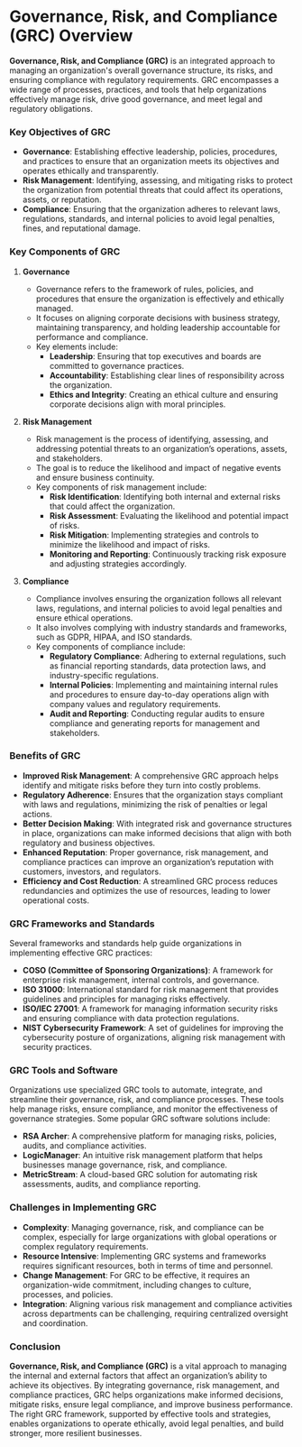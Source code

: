 # Governance, Risk, and Compliance (GRC) Overview

**Governance, Risk, and Compliance (GRC)** is an integrated approach to managing an organization's overall governance structure, its risks, and ensuring compliance with regulatory requirements. GRC encompasses a wide range of processes, practices, and tools that help organizations effectively manage risk, drive good governance, and meet legal and regulatory obligations.

### Key Objectives of GRC

- **Governance**: Establishing effective leadership, policies, procedures, and practices to ensure that an organization meets its objectives and operates ethically and transparently.
- **Risk Management**: Identifying, assessing, and mitigating risks to protect the organization from potential threats that could affect its operations, assets, or reputation.
- **Compliance**: Ensuring that the organization adheres to relevant laws, regulations, standards, and internal policies to avoid legal penalties, fines, and reputational damage.

### Key Components of GRC

1. **Governance**
   - Governance refers to the framework of rules, policies, and procedures that ensure the organization is effectively and ethically managed.
   - It focuses on aligning corporate decisions with business strategy, maintaining transparency, and holding leadership accountable for performance and compliance.
   - Key elements include:
     - **Leadership**: Ensuring that top executives and boards are committed to governance practices.
     - **Accountability**: Establishing clear lines of responsibility across the organization.
     - **Ethics and Integrity**: Creating an ethical culture and ensuring corporate decisions align with moral principles.

2. **Risk Management**
   - Risk management is the process of identifying, assessing, and addressing potential threats to an organization’s operations, assets, and stakeholders.
   - The goal is to reduce the likelihood and impact of negative events and ensure business continuity.
   - Key components of risk management include:
     - **Risk Identification**: Identifying both internal and external risks that could affect the organization.
     - **Risk Assessment**: Evaluating the likelihood and potential impact of risks.
     - **Risk Mitigation**: Implementing strategies and controls to minimize the likelihood and impact of risks.
     - **Monitoring and Reporting**: Continuously tracking risk exposure and adjusting strategies accordingly.

3. **Compliance**
   - Compliance involves ensuring the organization follows all relevant laws, regulations, and internal policies to avoid legal penalties and ensure ethical operations.
   - It also involves complying with industry standards and frameworks, such as GDPR, HIPAA, and ISO standards.
   - Key components of compliance include:
     - **Regulatory Compliance**: Adhering to external regulations, such as financial reporting standards, data protection laws, and industry-specific regulations.
     - **Internal Policies**: Implementing and maintaining internal rules and procedures to ensure day-to-day operations align with company values and regulatory requirements.
     - **Audit and Reporting**: Conducting regular audits to ensure compliance and generating reports for management and stakeholders.

### Benefits of GRC

- **Improved Risk Management**: A comprehensive GRC approach helps identify and mitigate risks before they turn into costly problems.
- **Regulatory Adherence**: Ensures that the organization stays compliant with laws and regulations, minimizing the risk of penalties or legal actions.
- **Better Decision Making**: With integrated risk and governance structures in place, organizations can make informed decisions that align with both regulatory and business objectives.
- **Enhanced Reputation**: Proper governance, risk management, and compliance practices can improve an organization’s reputation with customers, investors, and regulators.
- **Efficiency and Cost Reduction**: A streamlined GRC process reduces redundancies and optimizes the use of resources, leading to lower operational costs.

### GRC Frameworks and Standards

Several frameworks and standards help guide organizations in implementing effective GRC practices:

- **COSO (Committee of Sponsoring Organizations)**: A framework for enterprise risk management, internal controls, and governance.
- **ISO 31000**: International standard for risk management that provides guidelines and principles for managing risks effectively.
- **ISO/IEC 27001**: A framework for managing information security risks and ensuring compliance with data protection regulations.
- **NIST Cybersecurity Framework**: A set of guidelines for improving the cybersecurity posture of organizations, aligning risk management with security practices.

### GRC Tools and Software

Organizations use specialized GRC tools to automate, integrate, and streamline their governance, risk, and compliance processes. These tools help manage risks, ensure compliance, and monitor the effectiveness of governance strategies. Some popular GRC software solutions include:

- **RSA Archer**: A comprehensive platform for managing risks, policies, audits, and compliance activities.
- **LogicManager**: An intuitive risk management platform that helps businesses manage governance, risk, and compliance.
- **MetricStream**: A cloud-based GRC solution for automating risk assessments, audits, and compliance reporting.

### Challenges in Implementing GRC

- **Complexity**: Managing governance, risk, and compliance can be complex, especially for large organizations with global operations or complex regulatory requirements.
- **Resource Intensive**: Implementing GRC systems and frameworks requires significant resources, both in terms of time and personnel.
- **Change Management**: For GRC to be effective, it requires an organization-wide commitment, including changes to culture, processes, and policies.
- **Integration**: Aligning various risk management and compliance activities across departments can be challenging, requiring centralized oversight and coordination.

### Conclusion

**Governance, Risk, and Compliance (GRC)** is a vital approach to managing the internal and external factors that affect an organization’s ability to achieve its objectives. By integrating governance, risk management, and compliance practices, GRC helps organizations make informed decisions, mitigate risks, ensure legal compliance, and improve business performance. The right GRC framework, supported by effective tools and strategies, enables organizations to operate ethically, avoid legal penalties, and build stronger, more resilient businesses.
